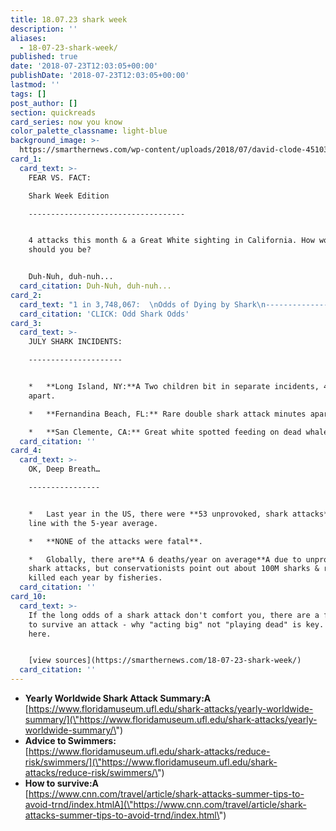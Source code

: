 ```yaml
---
title: 18.07.23 shark week
description: ''
aliases:
  - 18-07-23-shark-week/
published: true
date: '2018-07-23T12:03:05+00:00'
publishDate: '2018-07-23T12:03:05+00:00'
lastmod: ''
tags: []
post_author: []
section: quickreads
card_series: now you know
color_palette_classname: light-blue
background_image: >-
  https://smarthernews.com/wp-content/uploads/2018/07/david-clode-451037-unsplash-scaled.jpg
card_1:
  card_text: >-
    FEAR VS. FACT:  

    Shark Week Edition

    -----------------------------------


    4 attacks this month & a Great White sighting in California. How worried
    should you be?


    Duh-Nuh, duh-nuh...
  card_citation: Duh-Nuh, duh-nuh...
card_2:
  card_text: "1 in 3,748,067:  \nOdds of Dying by Shark\n----------------------------------------\n\n> _a\x1CMosquitos kill far more people than sharks. Family dogs kill far more people than sharks. Maybe 10 people worldwide are killed by sharks (per year).a\x1D_\n> \n> Marie Levine, Shark Research Institute Founder\n\n[CLICK: Odd Shark Odds](https://www.floridamuseum.ufl.edu/shark-attacks/odds/compare-risk/death/)"
  card_citation: 'CLICK: Odd Shark Odds'
card_3:
  card_text: >-
    JULY SHARK INCIDENTS:

    ---------------------


    *   **Long Island, NY:**A Two children bit in separate incidents, 4 miles
    apart.

    *   **Fernandina Beach, FL:** Rare double shark attack minutes apart.

    *   **San Clemente, CA:** Great white spotted feeding on dead whale.
  card_citation: ''
card_4:
  card_text: >-
    OK, Deep Breath…

    ----------------


    *   Last year in the US, there were **53 unprovoked, shark attacks**, in
    line with the 5-year average.

    *   **NONE of the attacks were fatal**.

    *   Globally, there are**A 6 deaths/year on average**A due to unprovoked
    shark attacks, but conservationists point out about 100M sharks & rays are
    killed each year by fisheries.
  card_citation: ''
card_10:
  card_text: >-
    If the long odds of a shark attack don't comfort you, there are a few tips
    to survive an attack - why "acting big" not "playing dead" is key. Read more
    here.


    [view sources](https://smarthernews.com/18-07-23-shark-week/)
  card_citation: ''
---
```

*   **Yearly Worldwide Shark Attack Summary:A**  
    [https://www.floridamuseum.ufl.edu/shark-attacks/yearly-worldwide-summary/](\"https://www.floridamuseum.ufl.edu/shark-attacks/yearly-worldwide-summary/\")
*   **Advice to Swimmers:**  
    [https://www.floridamuseum.ufl.edu/shark-attacks/reduce-risk/swimmers/](\"https://www.floridamuseum.ufl.edu/shark-attacks/reduce-risk/swimmers/\")
*   **How to survive:A**  
    [https://www.cnn.com/travel/article/shark-attacks-summer-tips-to-avoid-trnd/index.htmlA](\"https://www.cnn.com/travel/article/shark-attacks-summer-tips-to-avoid-trnd/index.html\")